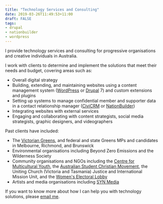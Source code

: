 ```yaml
---
title: "Technology Services and Consulting"
date: 2019-03-26T11:49:53+11:00
draft: FALSE
tags:
- drupal
- nationbuilder
- wordpress
---
```


I provide technology services and consulting for progressive organisations and creative individuals in Australia.

I work with clients to determine and implement the solutions that meet their needs and budget, covering areas such as:

- Overall digital strategy
- Building, extending, and maintaining websites using a content management system ([WordPress](https://wordpress.org/) or [Drupal](https://www.drupal.org/) 7) and custom extensions and plugins
- Setting up systems to manage confidential member and supporter data in a contact relationship manager ([CiviCRM](https://civicrm.org/) or [NationBuilder](https://nationbuilder.com/))
- Integrating websites with external services
- Engaging and collaborating with content strategists, social media strategists, graphic designers, and videographers

Past clients have included:

- The [Victorian Greens](https://greens.org.au/vic), and federal and state Greens MPs and candidates in Melbourne, Richmond, and Brunswick
- Environmental organisations including Beyond Zero Emissions and the Wilderness Society
- Community organisations and NGOs including the [Centre for Multicultural Youth](https://www.cmy.net.au/), the [Australian Student Christian Movement](https://ascm.org.au/), the Uniting Church (Victoria and Tasmania) Justice and International Mission Unit, and the [Women's Electoral Lobby](https://www.wel.org.au/)
- Artists and media organisations including [SYN Media](http://syn.org.au/)

If you want to know more about how I can help you with technology solutions, please [email me](mailto:info@claudinec.net).
